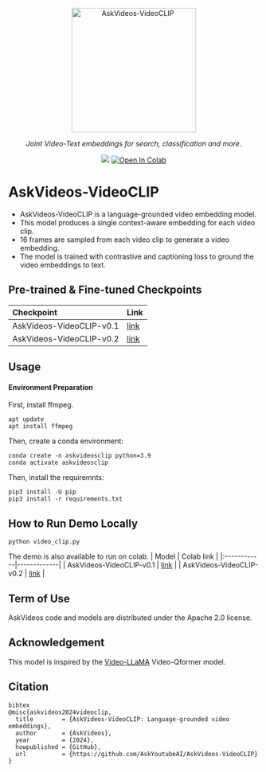 

<p align="center">
  <img src="https://raw.githubusercontent.com/AskYoutubeAI/AskVideos-VideoCLIP/main/AskVideosVideoClipLogo.png" height="250" alt="AskVideos-VideoCLIP" />
</p>
<p align="center">
  <em>Joint Video-Text embeddings for search, classification and more.</em>
</p>
<p align="center">
    <a href='https://huggingface.co/AskYoutube/AskVideos-VideoCLIP-v0.1'><img src='https://img.shields.io/badge/%F0%9F%A4%97%20Hugging%20Face-Checkpoint-blue'></a>
    <a target="_blank" href="https://colab.research.google.com/drive/1kVzoQUS3phupujY-8Bym0nHezRRyd0YQ">
        <img src="https://colab.research.google.com/assets/colab-badge.svg" alt="Open In Colab"/>
    </a>
</p>
<p align="center">


  
# AskVideos-VideoCLIP
- AskVideos-VideoCLIP is a language-grounded video embedding model.
- This model produces a single context-aware embedding for each video clip.
- 16 frames are sampled from each video clip to generate a video embedding.
- The model is trained with contrastive and captioning loss to ground the video embeddings to text.
## Pre-trained & Fine-tuned Checkpoints
| Checkpoint       | Link |
|:------------|-------------|
| AskVideos-VideoCLIP-v0.1    | [link](https://huggingface.co/AskYoutube/AskVideos-VideoCLIP-v0.1) |
| AskVideos-VideoCLIP-v0.2    | [link](https://huggingface.co/AskYoutube/AskVideos-VideoCLIP-v0.2) |

## Usage
#### Environment Preparation
First, install ffmpeg.
```
apt update
apt install ffmpeg
```
Then, create a conda environment:
```
conda create -n askvideosclip python=3.9 
conda activate askvideosclip
```
Then, install the requiremnts:
```
pip3 install -U pip
pip3 install -r requirements.txt
```

## How to Run Demo Locally
```
python video_clip.py
```
The demo is also available to run on colab.
| Model       | Colab link |
|:------------|-------------|
| AskVideos-VideoCLIP-v0.1    | [link](https://colab.research.google.com/drive/1kVzoQUS3phupujY-8Bym0nHezRRyd0YQ) |
| AskVideos-VideoCLIP-v0.2    | [link](https://colab.research.google.com/drive/1TfEIqzEq_ppVSQHfEHXvbIrh0MTn9vpX?usp=sharing) |

## Term of Use
AskVideos code and models are distributed under the Apache 2.0 license.

## Acknowledgement
This model is inspired by the [Video-LLaMA](https://github.com/DAMO-NLP-SG/Video-LLaMA) Video-Qformer model.

## Citation
```
bibtex
@misc{askvideos2024videoclip,
  title        = {AskVideos-VideoCLIP: Language-grounded video embeddings},
  author       = {AskVideos},
  year         = {2024},
  howpublished = {GitHub},
  url          = {https://github.com/AskYoutubeAI/AskVideos-VideoCLIP}
}
